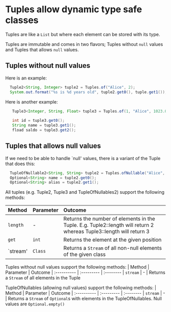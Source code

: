 Tuples allow dynamic type safe classes
======================================
Tuples are like a `List` but where each element can be stored with its type.

Tuples are immutable and comes in two flavors; Tuples without `null` values and Tuples that allows `null` values.

## Tuples without null values

Here is an example:
``` java 
  Tuple2<String, Integer> tuple2 = Tuples.of("Alice", 2);
  System.out.format("%s is %d years old", tuple2.get0(), tuple.get1());
```

Here is another example:
``` java
   Tuple3<Integer, String, Float> tuple3 = Tuples.of(1, "Alice", 1023.0);
   
   int id = tuple3.get0();
   String name = tuple3.get1();
   fload saldo = tuple3.get2();
```


## Tuples that allows null values
If we need to be able to handle `null' values, there is a variant of the Tuple that does this:
``` java
  TupleOfNullable2<String, String> tuple2 = Tuples.ofNullable("Alice", null);
  Optional<String> name = tuple2.get0();
  Optional<String> alias = tuple2.get1();
```

All tuples (e.g. Tuple2, Tuple3 and TupleOfNullables2) support the following methods:

| Method      | Parameter  | Outcome
| :---------- | :--------- | :--------
| `length`    | -          | Returns the number of elements in the Tuple. E.g. Tuple2::length will return 2 whereas Tuple3::length will return 3 
| `get`       | `int`      | Returns the element at the given position
| `stream'    | `Class`    | Returns a `Stream` of all non-null elements of the given class


Tuples without null values support the following methods:
| Method      | Parameter  | Outcome
| :---------- | :--------- | :--------
| `stream`    | -          | Returns a `Stream` of all elements in the Tuple

TupleOfNullables (allowing null values) support the following methods:
| Method      | Parameter  | Outcome
| :---------- | :--------- | :--------
| `stream`    | -          | Returns a `Stream` of `Optional`s with elements in the TupleOfNullables. Null values are `Optional.empty()`



